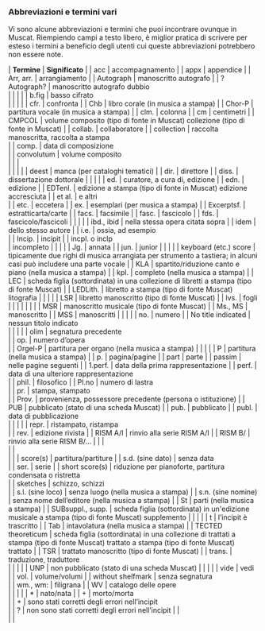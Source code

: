 ### Abbreviazioni e termini vari

Vi sono alcune abbreviazioni e termini che puoi incontrare ovunque in Muscat. Riempiendo campi a testo libero, è miglior pratica di scrivere per esteso i termini a beneficio degli utenti cui queste abbreviazioni potrebbero non essere note.



| **Termine** | **Significato** |
| acc | accompagnamento |
| appx | appendice |
| Arr, arr. | arrangiamento |
| Autograph | manoscritto autografo |
| ?Autograph? | manoscritto autografo dubbio  
 |
|   |   |
| b.fig | basso cifrato  
 |
|   |   |
| cfr. | confronta |
| Chb | libro corale (in musica a stampa) |
| Chor-P | partitura vocale (in musica a stampa) |
| clm. | colonna |
| cm | centimetri |
| CMPCOL | volume composito (tipo di fonte in Muscat) collezione (tipo di fonte in Muscat) |
| collab. | collaboratore |
| collection | raccolta manoscritta, raccolta a stampa  
 |
| comp. | data di composizione  
 |
| convolutum | volume composito  
 |
|   |   
 |
|   |   |
| deest | manca (per cataloghi tematici) |
| dir. | direttore |
| diss. | dissertazione dottorale |
|   |   |
| ed. | curatore, a cura di, edizione |
| edn. | edizione |
| EDTenl. | edizione a stampa (tipo di fonte in Muscat) edizione accresciuta |
| et al. | e altri  
 |
| etc. | eccetera |
|  ex. | esemplari (per musica a stampa) |
| Excerptsf. | estratticarta/carte |
| facs. | facsimile |
| fasc. | fascicolo |
| fds. | fascicolo/fascicoli |
|   |   |
| ibd., ibid | nella stessa opera citata sopra |
| idem | dello stesso autore |
| i.e. | ossia, ad esempio  
 |
| Incip. | incipit |
| incpl. o inclp  
 | incompleto |
|   |   |
| Jg. | annata |
| jun. | junior |
|   |   |
| keyboard (etc.) score | tipicamente due righi di musica arrangiata per strumento a tastiera; in alcuni casi può includere una parte vocale |
| KLA | spartito/riduzione canto e piano (nella musica a stampa) |
| kpl. | completo (nella musica a stampa) |
| LEC |  scheda figlia (sottordinata) in una collezione di libretti a stampa (tipo di fonte Muscat) |
| LEDLith. | libretto a stampa (tipo di fonte Muscat) litografia |
| | |
| LSR | libretto manoscritto (tipo di fonte Muscat) |
| lvs. | fogli |
|   |   |
| | |
| MSR | manoscritto musicale (tipo di fonte Muscat) |
| Ms., MS | manoscritto |
| MSS | manoscritti |
|   |   |
| no. | numero |
| No title indicated | nessun titolo indicato  
 |
|   |   |
| olim | segnatura precedente  
 |
| op. | numero d’opera  
 |
| Orgel-P | partitura per organo (nella musica a stampa) |
|   |   |
| P | partitura (nella musica a stampa) |
| p. | pagina/pagine |
| part | parte |
| passim | nelle pagine seguenti |
| 1.perf. | data della prima rappresentazione |
| perf. | data di una ulteriore rappresentazione  
 |
| phil. | filosofico |
| Pl.no | numero di lastra  
 |
| pr. | stampa, stampato  
 |
| Prov. | provenienza, possessore precedente (persona o istituzione) |
| PUB | pubblicato (stato di una scheda Muscat) |
| pub. | pubblicato |
| publ. | data di pubblicazione  
 |
|   |   |
| repr. | ristampato, ristampa  
 |
| rev. | edizione rivista |
| RISM A/I | rinvio alla serie RISM A/I |
| RISM B/ | rinvio alla serie RISM B/... |
| |   
 |
|   
 | |
| score(s) | partitura/partiture |
| s.d. (sine dato) | senza data  
 |
| ser. | serie |
| short score(s) | riduzione per pianoforte, partitura condensata o ristretta  
 |
| sketches | schizzo, schizzi  
 |
| s.l. (sine loco) | senza luogo (nella musica a stampa) |
| s.n. (sine nomine) | senza nome dell’editore (nella musica a stampa) |
| St | parti (nella musica a stampa) |
| SUBsuppl., supp. | scheda figlia (sottordinata) in un'edizione musicale a stampa (tipo di fonte Muscat) supplemento |
|   |   |
| t | l’incipit è trascritto |
| Tab | intavolatura (nella musica a stampa) |
| TECTED theoreticum | scheda figlia (sottordinata) in una collezione di trattati a stampa (tipo di fonte Muscat) trattato a stampa (tipo di fonte Muscat)  
trattato |
| TSR | trattato manoscritto (tipo di fonte Muscat) |
| trans. | traduzione, traduttore  
 |
|   |   |
| UNP | non pubblicato (stato di una scheda Muscat) |
|   |   |
| vide | vedi  
 |
| vol. | volume/volumi |
| without shelfmark | senza segnatura  
 |
| wm., wm: | filigrana |
| WV | catalogo delle opere  
 |
|   |   |
| \* | nato/nata |
| + | morto/morta  
 |
| + | sono stati corretti degli errori nell’incipit   
 |
| ? | non sono stati corretti degli errori nell’incipit |
|   
 | |
